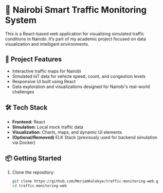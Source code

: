 # 🚦 Nairobi Smart Traffic Monitoring System

This is a React-based web application for visualizing simulated traffic conditions in Nairobi. It’s part of my academic project focused on data visualization and intelligent environments.

## 🌟 Project Features

- Interactive traffic maps for Nairobi
- Simulated IoT data for vehicle speed, count, and congestion levels
- Responsive UI built using React
- Data exploration and visualizations designed for Nairobi's real-world challenges

## 🛠️ Tech Stack

- **Frontend:** React
- **Simulation:** Local mock traffic data
- **Visualization:** Charts, maps, and dynamic UI elements
- **(Optional/Removed)** ELK Stack (previously used for backend simulation via Docker)

## 📦 Getting Started

1. Clone the repository:
   ```bash
   git clone https://github.com/MeriamKalekye/traffic-monitoring-web.git
   cd traffic-monitoring-web
